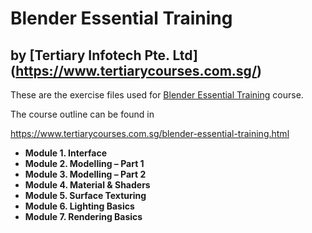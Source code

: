 # Blender Essential Training
## by [Tertiary Infotech Pte. Ltd] (https://www.tertiarycourses.com.sg/)

These are the exercise files used for [Blender Essential Training](https://www.tertiarycourses.com.sg/blender-essential-training.html) course. 

The course outline can be found in 

https://www.tertiarycourses.com.sg/blender-essential-training.html

<ul>
<li><strong>Module 1. Interface</strong></li>
<li><strong>Module 2. Modelling &ndash; Part 1</strong></li>
<li><strong>Module 3. Modelling &ndash; Part 2</strong></li>
<li><strong>Module 4. Material &amp; Shaders</strong></li>
<li><strong>Module 5. Surface Texturing</strong></li>
<li><strong>Module 6. Lighting Basics</strong></li>
<li><strong>Module 7. Rendering Basics</strong></li>
</ul>
